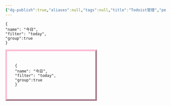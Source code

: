 ```yaml
---
{"dg-publish":true,"aliases":null,"tags":null,"title":"Todoist管理","permalink":"//todoist/","dgPassFrontmatter":true,"noteIcon":""}
---
```


<div class="alt 3"style="
width:45%;
height:auto;
flex: none;
opacity: 1;
padding: 25 px;
						 
">

```todoist
{
"name": "今日",
"filter": "today",
"group":true
}
```   
</div>


<div class="alt4"style="
width:45%;
height:auto;
flex: none;
padding: 25px;
border-style: outset;
border-width: 5px;
border-color: #fcbad3 ">

```todoist
{
"name": "今日",
"filter": "today",
"group":true
}
```   
</div>